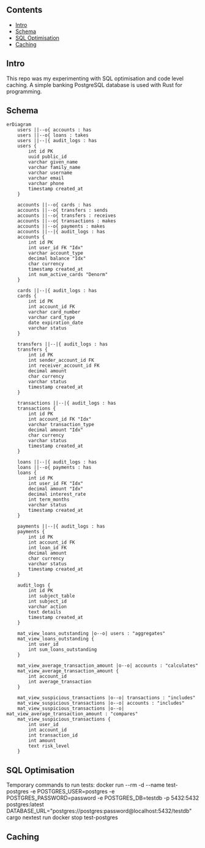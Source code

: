 ## Contents

- [Intro](#intro)
- [Schema](#schema)
- [SQL Optimisation](#sql-optimisation)
- [Caching](#caching)

## Intro
This repo was my experimenting with SQL optimisation and code level caching.
A simple banking PostgreSQL database is used with Rust for programming.

## Schema
```mermaid
erDiagram
    users ||--o{ accounts : has
    users ||--o{ loans : takes
    users ||--|{ audit_logs : has
    users {
        int id PK
        uuid public_id
        varchar given_name
        varchar family_name
        varchar username
        varchar email
        varchar phone
        timestamp created_at
    }

    accounts ||--o{ cards : has
    accounts ||--o{ transfers : sends
    accounts ||--o{ transfers : receives
    accounts ||--o{ transactions : makes
    accounts ||--o{ payments : makes
    accounts ||--|{ audit_logs : has
    accounts {
        int id PK
        int user_id FK "Idx"
        varchar account_type
        decimal balance "Idx"
        char currency
        timestamp created_at
        int num_active_cards "Denorm"
    }

    cards ||--|{ audit_logs : has
    cards {
        int id PK
        int account_id FK
        varchar card_number
        varchar card_type
        date expiration_date
        varchar status
    }

    transfers ||--|{ audit_logs : has
    transfers {
        int id PK
        int sender_account_id FK
        int receiver_account_id FK
        decimal amount
        char currency
        varchar status
        timestamp created_at
    }

    transactions ||--|{ audit_logs : has
    transactions {
        int id PK
        int account_id FK "Idx"
        varchar transaction_type
        decimal amount "Idx"
        char currency
        varchar status
        timestamp created_at
    }

    loans ||--|{ audit_logs : has
    loans ||--o{ payments : has
    loans {
        int id PK
        int user_id FK "Idx"
        decimal amount "Idx"
        decimal interest_rate
        int term_months
        varchar status
        timestamp created_at
    }

    payments ||--|{ audit_logs : has
    payments {
        int id PK
        int account_id FK
        int loan_id FK
        decimal amount
        char currency
        varchar status
        timestamp created_at
    }

    audit_logs {
        int id PK
        int subject_table
        int subject_id
        varchar action
        text details
        timestamp created_at
    }
    
    mat_view_loans_outstanding |o--o| users : "aggregates"
    mat_view_loans_outstanding {
        int user_id
        int sum_loans_outstanding
    }

    mat_view_average_transaction_amount |o--o| accounts : "calculates"
    mat_view_average_transaction_amount {
        int account_id
        int average_transaction
    }

    mat_view_suspicious_transactions |o--o| transactions : "includes"
    mat_view_suspicious_transactions |o--o| accounts : "includes"
    mat_view_suspicious_transactions |o--o| mat_view_average_transaction_amount : "compares"
    mat_view_suspicious_transactions {
        int user_id
        int account_id
        int transaction_id
        int amount
        text risk_level
    }
```

## SQL Optimisation
Temporary commands to run tests:
docker run --rm -d --name test-postgres -e POSTGRES_USER=postgres -e POSTGRES_PASSWORD=password -e POSTGRES_DB=testdb -p 5432:5432 postgres:latest
DATABASE_URL="postgres://postgres:password@localhost:5432/testdb" cargo nextest run
docker stop test-postgres
## Caching
